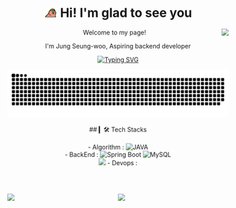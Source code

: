 <div align="center">
  <h1><img src="https://github.com/iamericanartist/SlackMojis/blob/master/Emojis/slowparrot.gif" width="30"/> Hi! I'm glad to see you</h1>
  <a href="https://hits.seeyoufarm.com"><img align="right" src="https://hits.seeyoufarm.com/api/count/incr/badge.svg?url=https%3A%2F%2Fgithub.com%2Fjsw6701&count_bg=%23B185DB&title_bg=%2333004D&icon=github.svg&icon_color=%23E7E7E7&title=Github&edge_flat=false"/></a>
  <p> Welcome to my page! </p> 
  <p> I'm Jung Seung-woo, Aspiring backend developer</p>

  [![Typing SVG](https://readme-typing-svg.demolab.com?font=Redressed&weight=500&size=30&pause=1000&color=E38CF7&center=true&vCenter=true&width=500&height=100&lines=Hi+there%2C+I'm+Glenn.;Backend+developer)](https://git.io/typing-svg)

  ![snake gif](https://github.com/jsw6701/jsw6701/blob/output/github-contribution-grid-snake-dark.svg)

  <p>
   ## ▎🛠 Tech Stacks <br><br>
   - Algorithm : 
   <img alt="JAVA" src="https://img.shields.io/badge/-JAVA-critical?style=flat-square&logo=JAVA&logoColor=white" /><br>
   - BackEnd : 
   <img alt="Spring Boot" src="https://img.shields.io/badge/-Spring Boot-brightgreen?style=flat-square&logo=springboot&logoColor=white" />
   <img alt="MySQL" src="https://img.shields.io/badge/-MySQL-informational?style=flat-square&logo=MySQL&logoColor=white" /><br>
   <img src="https://img.shields.io/badge/mariaDB-003545?style=for-the-badge&logo=mariaDB&logoColor=white"> 
   - Devops :

  </p>

  <br><br>

  <img align="left" width = "45%" src = "https://github-readme-stats.vercel.app/api/top-langs/?username=jsw6701&layout=compact&theme=cobalt">
  <img align="right" width="50%" src="https://github-readme-stats.vercel.app/api?username=jsw6701&show_icons=true&theme=cobalt">


</div>

